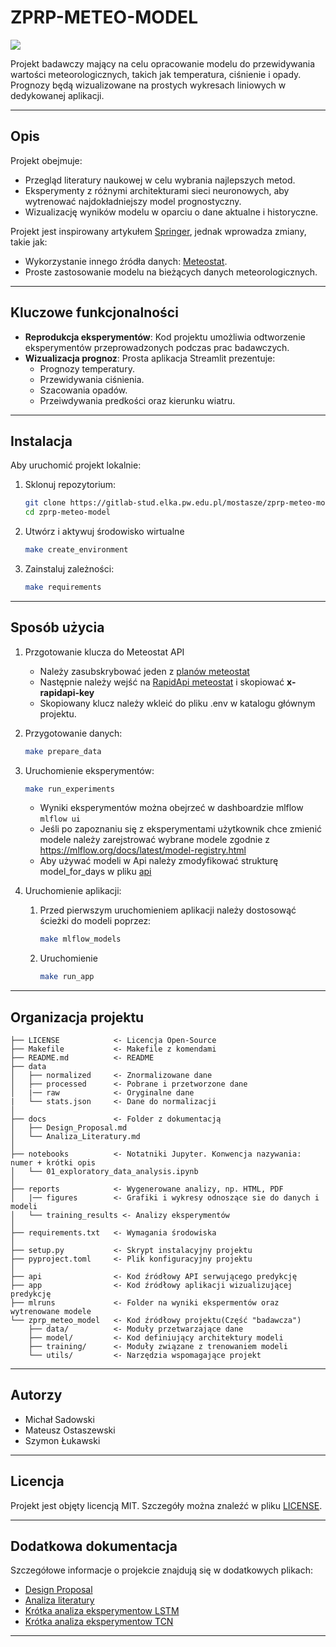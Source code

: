 # ZPRP-METEO-MODEL

<a target="_blank" href="https://cookiecutter-data-science.drivendata.org/">
    <img src="https://img.shields.io/badge/CCDS-Project%20template-328F97?logo=cookiecutter" />
</a>

Projekt badawczy mający na celu opracowanie modelu do przewidywania wartości meteorologicznych, takich jak temperatura, ciśnienie i opady. Prognozy będą wizualizowane na prostych wykresach liniowych w dedykowanej aplikacji.

---

## **Opis**

Projekt obejmuje:
- Przegląd literatury naukowej w celu wybrania najlepszych metod.
- Eksperymenty z różnymi architekturami sieci neuronowych, aby wytrenować najdokładniejszy model prognostyczny.
- Wizualizację wyników modelu w oparciu o dane aktualne i historyczne.

Projekt jest inspirowany artykułem [Springer](https://link.springer.com/article/10.1007/s00500-020-04954-0#Sec16), jednak wprowadza zmiany, takie jak:
- Wykorzystanie innego źródła danych: [Meteostat](https://dev.meteostat.net/guide.html).
- Proste zastosowanie modelu na bieżących danych meteorologicznych.

---

## **Kluczowe funkcjonalności**

- **Reprodukcja eksperymentów**: Kod projektu umożliwia odtworzenie eksperymentów przeprowadzonych podczas prac badawczych.  
- **Wizualizacja prognoz**: Prosta aplikacja Streamlit prezentuje:
  - Prognozy temperatury.
  - Przewidywania ciśnienia.
  - Szacowania opadów.
  - Przeiwdywania predkości oraz kierunku wiatru.

---

## **Instalacja**

Aby uruchomić projekt lokalnie:

1. Sklonuj repozytorium:
   ```bash
   git clone https://gitlab-stud.elka.pw.edu.pl/mostasze/zprp-meteo-model.git
   cd zprp-meteo-model
   ```

2. Utwórz i aktywuj środowisko wirtualne
    ```bash
    make create_environment
    ```

3. Zainstaluj zależności:
    ```bash
    make requirements
    ```
---

## **Sposób użycia**

1. Przgotowanie klucza do Meteostat API
   - Należy zasubskrybować jeden z [planów meteostat](https://rapidapi.com/meteostat/api/meteostat/pricing)
   - Następnie należy wejść na [RapidApi meteostat](https://rapidapi.com/meteostat/api/meteostat/playground/) i skopiować **x-rapidapi-key**
   - Skopiowany klucz należy wkleić do pliku .env w katalogu głównym projektu.

2. Przygotowanie danych:
    ```bash 
    make prepare_data
    ```

3. Uruchomienie eksperymentów:
    ```bash
    make run_experiments
    ```
    - Wyniki eksperymentów można obejrzeć w dashboardzie mlflow `mlflow ui`
    - Jeśli po zapoznaniu się z eksperymentami użytkownik chce zmienić modele należy zarejstrować wybrane modele zgodnie z <https://mlflow.org/docs/latest/model-registry.html>
    - Aby używać modeli w Api należy zmodyfikować strukturę model_for_days w pliku [api](api/api.py)

4. Uruchomienie aplikacji:
   1. Przed pierwszym uruchomieniem aplikacji należy dostosowąć ścieżki do modeli poprzez:
        ```bash
        make mlflow_models
        ``` 
   2. Uruchomienie 
        ```bash
        make run_app
        ```

---

## Organizacja projektu

```
├── LICENSE            <- Licencja Open-Source
├── Makefile           <- Makefile z komendami
├── README.md          <- README 
├── data
│   ├── normalized     <- Znormalizowane dane
│   ├── processed      <- Pobrane i przetworzone dane
│   |── raw            <- Oryginalne dane
|   └── stats.json     <- Dane do normalizacji
│
├── docs               <- Folder z dokumentacją
│   ├── Design_Proposal.md
│   └── Analiza_Literatury.md
│
├── notebooks          <- Notatniki Jupyter. Konwencja nazywania: numer + krótki opis
│   └── 01_exploratory_data_analysis.ipynb
│
├── reports            <- Wygenerowane analizy, np. HTML, PDF
│   |── figures        <- Grafiki i wykresy odnoszące sie do danych i modeli
│   └── training_results <- Analizy eksperymentów 
│
├── requirements.txt   <- Wymagania środowiska
│
├── setup.py           <- Skrypt instalacyjny projektu
├── pyproject.toml     <- Plik konfiguracyjny projektu
│
├── api                <- Kod źródłowy API serwującego predykcję
├── app                <- Kod źródłowy aplikacji wizualizującej predykcję
├── mlruns             <- Folder na wyniki ekspermentów oraz wytrenowane modele 
└── zprp_meteo_model   <- Kod źródłowy projektu(Część "badawcza")
    ├── data/          <- Moduły przetwarzające dane
    ├── model/         <- Kod definiujący architektury modeli
    ├── training/      <- Moduły związane z trenowaniem modeli
    └── utils/         <- Narzędzia wspomagające projekt
```

---

## **Autorzy**

- Michał Sadowski
- Mateusz Ostaszewski
- Szymon Łukawski

---

## **Licencja**

Projekt jest objęty licencją MIT. Szczegóły można znaleźć w pliku [LICENSE](LICENSE). 

---

## **Dodatkowa dokumentacja**

Szczegółowe informacje o projekcie znajdują się w dodatkowych plikach:  
- [Design Proposal](docs/Design_Proposal.md)
- [Analiza literatury](docs/Analiza_Literatury.md)
- [Krótka analiza eksperymentow LSTM](reports/training_results/Analiza_rezultatow_LSTM.md)
- [Krótka analiza eksperymentow TCN](reports/training_results/Analiza_rezultatow_TCN.md)

--------

